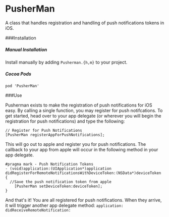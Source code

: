 PusherMan
=========

A class that handles registration and handling of push notifications tokens in iOS.

###Installation

##### Manual Installation

Install manually by adding <code>Pusherman.{h,m}</code> to your project.

#####  Cocoa Pods

<code>pod 'PusherMan'</code>


###Use

Pusherman exists to make the registration of push notifications for iOS easy. By calling a single function, you may register for push notifcations. To get started, head over to your app delegate (or wherever you will begin the registration for push notifications) and type the following:

```objc
// Register for Push Notifications
[PusherMan registerAppForPushNotifications];
```

This will go out to apple and register you for push notifications. The callback to your app from apple will occur in the following method in your app delegate.

```objc
#pragma mark - Push Notification Tokens
- (void)application:(UIApplication*)application didRegisterForRemoteNotificationsWithDeviceToken:(NSData*)deviceToken {
  //Save the push notification token from apple
	[PusherMan setDeviceToken:deviceToken];
}
```

And that's it! You are all registered for push notifications. When they arrive, it will trigger another app delegate method: <code>application: didReceiveRemoteNotification:</code>
